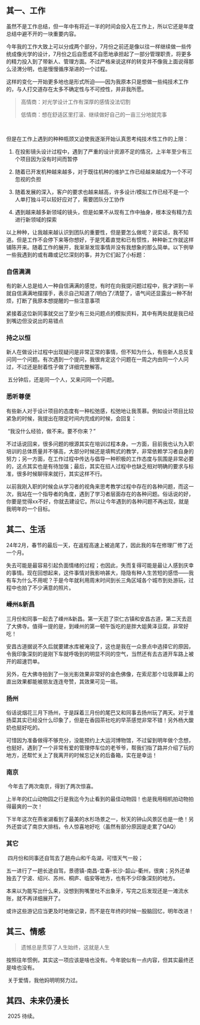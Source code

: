 ## 其一、工作

​	虽然不是工作总结，但一年中有将近一半的时间会投入在工作上，所以它还是年度总结中避不开的一块重要内容。

​	今年我的工作大致上可以分成两个部分，7月份之前还是像以往一样继续做一些传统成像光学的设计，7月份之后自愿或不自愿地承担起了一部分管理职责，将更多的精力投入到了带新人、管理方面。不过严格来说这样的转变并不像我上面说得那么泾渭分明，也是慢慢循序渐进的一个过程。

​	这样的变化一开始更多地也是形式所迫——因为我原本只是想做一些纯技术工作的，与人打交道存在太多不确定性与不可控性，并非我所愿。

> 高情商：对光学设计工作有深厚的感情没法切割
>
> 低情商：想在舒适区里打滚、继续做好自己的一亩三分地就完事

​	

​	但是在工作上遇到的种种瓶颈又迫使我逐渐开始认真思考纯技术性工作的上限：

 1. 在投影镜头设计过程中，遇到了严重的设计资源不足的情况，上半年至少有三个项目因为没有时间而暂停

 2. 随着已开发机种越来越多，对于既往机种的维护工作已经越来越成为一个不可忽视的负担

 3. 随着发展的深入，客户的要求也越来越高，许多设计/模拟工作已经不是一个人单打独斗可以较好应对了，需要团队分工协作

 4. 遇到越来越多新领域的镜头，但是如果不从现有工作中抽身，根本没有精力去进行新领域的探索

    

​	以上种种，让我越来越认识到团队的重要性，但是要怎么做呢？说实话，我不知道。但是工作不会停下来等你想好，于是凭着直觉和已有惯性，种种新工作就这样铺陈开来。随着工作的展开，我渐渐发现事情并没有我想象的那么简单。以下例举一些我遇到的或有趣或记忆深刻的事，并为它们起了小标题：


### 	自信满满

​		有的新人总是给人一种自信满满的感觉，有时在向我提问题过程中，我才讲到一半就自信满满地摆摆手，表示自己知道了/明白了/清楚了，语气间还显露出一种不耐烦，打断了我原本想提醒的一些注意事项

​		紧接着这位新同事就交出了至少有三处问题点的模拟资料，其中有两处就是我已经到嘴边但没说出的易错点

### 	持之以恒

​		新人在做设计过程中出现疑问是非常正常的事情，但不知为什么，有些新人总反复问同一个问题。有次遇到一个提问，我很肯定这个问题在一周之内由同一个人问过，不过还是耐着性子做了详细完整解答。

​		五分钟后，还是同一个人，又来问同一个问题。

### 	悉听尊便

​		有些新人对于设计项目的态度有一种松弛感，松弛地让我羡慕。例如设计项目比较紧急的时候，我提出在限定时间内完成的时候，会回复：

​		“我没什么经验，做不来。要不你来？”

​	不过话说回来，很多问题的根源其实在培训过程本身。一方面，目前我也认为入职培训的总体质量并不够高，大部分时候还是填鸭式的教学，非常依赖学习者自身的努力；另一方面，在工作过程中传达与倡导一种积极的工作态度与氛围是非常必要的，这点其实也是有待加强；最后，其实在招人过程中也缺乏相对明确的要求与标准，很多时候聊得来就行，其实这样不行。

​	以前我刚入职的时候会从学习者的视角来思考教学过程中存在的各种问题，而这一次，我站在一个指导者的角度，遇到了学习者层面存在的各种问题。俗话说的好，你要是觉得xx不好，你就去建设它。所以让今年遇到的各种问题不再出现，就是我明年的一个目标。



## 其二、生活

​	24年2月，春节的最后一天，在返程高速上被追尾了，因此我的车在修理厂修了近一个月。

​	失去可能是最容易引起负面情绪的过程；也因此，失而复得可能是最让人感到庆幸的事情。现在回想起来，这件事情对我影响甚大，隐隐有种人生苦短的感悟——我有车为什么不用呢？于是今年就利用周末时间到长三角区域各个城市到处游玩，过程中也拍了不少满意的照片。

### 嵊州&新昌

​	三月份和同事一起去了嵊州&新昌。第一天逛了崇仁古镇和安昌古道，第二天去逛了大佛寺。值得一提的是，到嵊州的第一顿午饭吃的是胖大姐黄泽豆腐，非常好吃！

​	安昌古道据说不久后就要建水库被淹没了，这也是我在一众景点中选择它的原因，令我印象深刻的是刚下车就呼吸到的明显不同的空气，当然还有去古道开车路上被开的超速罚单。

​	另外，在大佛寺拍到了一张光影效果非常好的金色佛像，在索尼那个垃圾屏幕上的直出效果都能被朋友连连夸赞，其效果可见一斑。

### 扬州

​	俗话说烟花三月下扬州，于是踩着三月份的尾巴又和同事去扬州玩了两天。对于淮扬菜其实已经没什么印象了，但是在香园茶社吃的早茶感觉非常不错！另外杨大酸奶也挺好吃的。

​	可惜因为准备做得不够充分，没能预约上大运河博物馆，不过留到明年做个念想，也挺好。遇到了一个非常有爱的管理停车位的老爷爷，帮我们指了路并介绍了玩的地方，还帮忙关上了我离开的时候忘记关的后备箱，实在是幸运！

### 南京

​	今年去了两次南京，得到了两次惊喜。

​	上半年的红山动物园之行是我迄今为止看到的最佳动物园！也是我用相机拍动物拍得最爽的一次！

​	下半年这次在燕雀湖看到了最美的水杉场景之一，秋天的钟山风景区也是一绝！另外还尝试了南京大排档，令人惊喜地好吃（虽然有部分原因是走累了QAQ）

### 其它

​	四月份和同事还自驾去了趟舟山和千岛湖，可惜天气一般；

​	五一进行了一趟长途自驾，景德镇-南昌-宜春-长沙-韶山-衢州，很爽；另外还单独去了宁波、绍兴、苏州、桐庐、临安等地方，也有不少印象深刻的地方。

​	本来以为能写出什么来，没想到狗嘴里吐不出象牙，写完之后发现还是一滩流水账，就不再详细展开了。

​	或许这些游记应当更及时地做记录，而不是在年终的时候一股脑回忆，明年改进！



## 其三、情感

> 遗憾总是贯穿了人生始终，这就是人生
>

​	按照往年惯例，其实这一项应该是啥也没有。今年貌似有一点内容，但其实最终还是啥也没有。

​	关于爱情，我他妈明明努力过。



## 其四、未来仍漫长

​	2025 待续。
